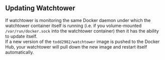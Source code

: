 ## Updating Watchtower

If watchtower is monitoring the same Docker daemon under which the watchtower container itself is running (i.e. if you 
volume-mounted `/var/run/docker.sock` into the watchtower container) then it has the ability to update itself.  
If a new version of the `todd2982/watchtower` image is pushed to the Docker Hub, your watchtower will pull down the 
new image and restart itself automatically.
